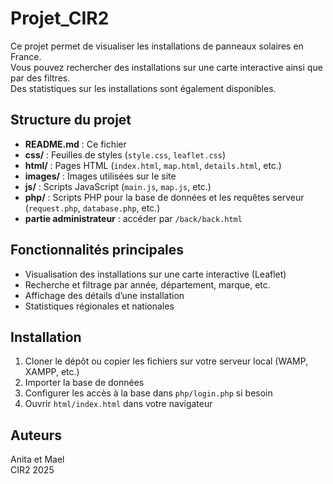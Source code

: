 <!DOCTYPE html>
<html lang="fr">
<head>
  <meta charset="UTF-8">
  <title>README - Projet CIR2</title>
</head>
<body>
  <h1>Projet_CIR2</h1>
  <p>
    Ce projet permet de visualiser les installations de panneaux solaires en France.<br>
    Vous pouvez rechercher des installations sur une carte interactive ainsi que par des filtres.<br>
    Des statistiques sur les installations sont également disponibles.
  </p>
  <h2>Structure du projet</h2>
  <ul>
    <li><strong>README.md</strong> : Ce fichier</li>
    <li><strong>css/</strong> : Feuilles de styles (<code>style.css</code>, <code>leaflet.css</code>)</li>
    <li><strong>html/</strong> : Pages HTML (<code>index.html</code>, <code>map.html</code>, <code>details.html</code>, etc.)</li>
    <li><strong>images/</strong> : Images utilisées sur le site</li>
    <li><strong>js/</strong> : Scripts JavaScript (<code>main.js</code>, <code>map.js</code>, etc.)</li>
    <li><strong>php/</strong> : Scripts PHP pour la base de données et les requêtes serveur (<code>request.php</code>, <code>database.php</code>, etc.)</li>
    <li><strong>partie administrateur</strong> : accéder par <code>/back/back.html</code>
  </ul>
  <h2>Fonctionnalités principales</h2>
  <ul>
    <li>Visualisation des installations sur une carte interactive (Leaflet)</li>
    <li>Recherche et filtrage par année, département, marque, etc.</li>
    <li>Affichage des détails d’une installation</li>
    <li>Statistiques régionales et nationales</li>
  </ul>
  <h2>Installation</h2>
  <ol>
    <li>Cloner le dépôt ou copier les fichiers sur votre serveur local (WAMP, XAMPP, etc.)</li>
    <li>Importer la base de données</li>
    <li>Configurer les accès à la base dans <code>php/login.php</code> si besoin</li>
    <li>Ouvrir <code>html/index.html</code> dans votre navigateur</li>
  </ol>
  <h2>Auteurs</h2>
  <p>
    Anita et Mael<br>
    CIR2 2025
  </p>
</body>
</html>